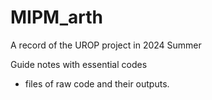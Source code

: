 # MIPM_arth
A record of the UROP project in 2024 Summer

Guide notes with essential codes
+ files of raw code and their outputs.
